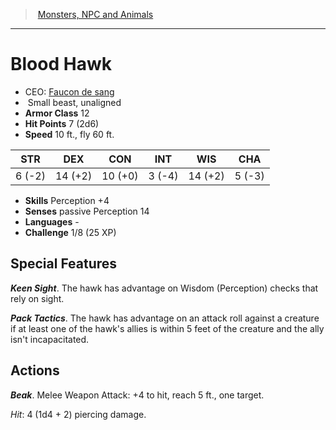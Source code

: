 ﻿---
!MonsterItem
Family: MonsterVO
Type: beast
Size: Small
Alignment: unaligned
ArmorClass: 12
HitPoints: 7 (2d6)
Speed: 10 ft., fly 60 ft.
Strength: ' 6 (-2)'
Dexterity: 14 (+2)
Constitution: 10 (+0)
Intelligence: ' 3 (-4)'
Wisdom: 14 (+2)
Charisma: ' 5 (-3)'
Skills: Perception +4
Senses: passive Perception 14
Languages: '-'
Challenge: 1/8 (25 XP)
Id: monsters_vo.md#blood-hawk
ParentLink: monsters_vo.md#monsters-npc-and-animals
Name: Blood Hawk
ParentName: Monsters, NPC and Animals
NameLevel: 1
AltName: '[Faucon de sang](hd_monsters_faucon_de_sang.md)'
Attributes:
  Name: Blood Hawk
  Markdown: >+
    # <!--Name-->Blood Hawk<!--/Name-->


    - CEO: <!--AltName-->[Faucon de sang](hd_monsters_faucon_de_sang.md)<!--/AltName-->

    -  <!--Size-->Small<!--/Size--> <!--Type-->beast<!--/Type-->, <!--Alignment-->unaligned<!--/Alignment-->

    - **Armor Class** <!--ArmorClass-->12<!--/ArmorClass-->

    - **Hit Points** <!--HitPoints-->7 (2d6)<!--/HitPoints-->

    - **Speed** <!--Speed-->10 ft., fly 60 ft.<!--/Speed-->


    |STR|DEX|CON|INT|WIS|CHA|

    |---|---|---|---|---|---|

    |<!--Strength--> 6 (-2)<!--/Strength-->|<!--Dexterity-->14 (+2)<!--/Dexterity-->|<!--Constitution-->10 (+0)<!--/Constitution-->|<!--Intelligence--> 3 (-4)<!--/Intelligence-->|<!--Wisdom-->14 (+2)<!--/Wisdom-->|<!--Charisma--> 5 (-3)<!--/Charisma-->|


    - **Skills** <!--Skills-->Perception +4<!--/Skills-->

    - **Senses** <!--Senses-->passive Perception 14<!--/Senses-->

    - **Languages** <!--Languages-->-<!--/Languages-->

    - **Challenge** <!--Challenge-->1/8 (25 XP)<!--/Challenge-->


    ## Special Features


    **_Keen Sight_**. The hawk has advantage on Wisdom (Perception) checks that rely on sight.


    **_Pack Tactics_**. The hawk has advantage on an attack roll against a creature if at least one of the hawk's allies is within 5 feet of the creature and the ally isn't incapacitated.


    ## Actions


    **_Beak_**. Melee Weapon Attack: +4 to hit, reach 5 ft., one target.


    _Hit_: 4 (1d4 + 2) piercing damage.

  AltName: '[Faucon de sang](hd_monsters_faucon_de_sang.md)'
  Size: Small
  Type: beast
  Alignment: unaligned
  ArmorClass: 12
  HitPoints: 7 (2d6)
  Speed: 10 ft., fly 60 ft.
  Strength: ' 6 (-2)'
  Dexterity: 14 (+2)
  Constitution: 10 (+0)
  Intelligence: ' 3 (-4)'
  Wisdom: 14 (+2)
  Charisma: ' 5 (-3)'
  Skills: Perception +4
  Senses: passive Perception 14
  Languages: '-'
  Challenge: 1/8 (25 XP)
AttributesDictionary: >+
  Name: Blood Hawk

  Markdown: >+

    # <!--Name-->Blood Hawk<!--/Name-->





    - CEO: <!--AltName-->[Faucon de sang](hd_monsters_faucon_de_sang.md)<!--/AltName-->



    -  <!--Size-->Small<!--/Size--> <!--Type-->beast<!--/Type-->, <!--Alignment-->unaligned<!--/Alignment-->



    - **Armor Class** <!--ArmorClass-->12<!--/ArmorClass-->



    - **Hit Points** <!--HitPoints-->7 (2d6)<!--/HitPoints-->



    - **Speed** <!--Speed-->10 ft., fly 60 ft.<!--/Speed-->





    |STR|DEX|CON|INT|WIS|CHA|



    |---|---|---|---|---|---|



    |<!--Strength--> 6 (-2)<!--/Strength-->|<!--Dexterity-->14 (+2)<!--/Dexterity-->|<!--Constitution-->10 (+0)<!--/Constitution-->|<!--Intelligence--> 3 (-4)<!--/Intelligence-->|<!--Wisdom-->14 (+2)<!--/Wisdom-->|<!--Charisma--> 5 (-3)<!--/Charisma-->|





    - **Skills** <!--Skills-->Perception +4<!--/Skills-->



    - **Senses** <!--Senses-->passive Perception 14<!--/Senses-->



    - **Languages** <!--Languages-->-<!--/Languages-->



    - **Challenge** <!--Challenge-->1/8 (25 XP)<!--/Challenge-->





    ## Special Features





    **_Keen Sight_**. The hawk has advantage on Wisdom (Perception) checks that rely on sight.





    **_Pack Tactics_**. The hawk has advantage on an attack roll against a creature if at least one of the hawk's allies is within 5 feet of the creature and the ally isn't incapacitated.





    ## Actions





    **_Beak_**. Melee Weapon Attack: +4 to hit, reach 5 ft., one target.





    _Hit_: 4 (1d4 + 2) piercing damage.



  AltName: '[Faucon de sang](hd_monsters_faucon_de_sang.md)'

  Size: Small

  Type: beast

  Alignment: unaligned

  ArmorClass: 12

  HitPoints: 7 (2d6)

  Speed: 10 ft., fly 60 ft.

  Strength: ' 6 (-2)'

  Dexterity: 14 (+2)

  Constitution: 10 (+0)

  Intelligence: ' 3 (-4)'

  Wisdom: 14 (+2)

  Charisma: ' 5 (-3)'

  Skills: Perception +4

  Senses: passive Perception 14

  Languages: '-'

  Challenge: 1/8 (25 XP)

---
> [Monsters, NPC and Animals](srd_monsters.md)

---

# Blood Hawk

- CEO: [Faucon de sang](hd_monsters_faucon_de_sang.md)
-  Small beast, unaligned
- **Armor Class** 12
- **Hit Points** 7 (2d6)
- **Speed** 10 ft., fly 60 ft.

|STR|DEX|CON|INT|WIS|CHA|
|---|---|---|---|---|---|
| 6 (-2)|14 (+2)|10 (+0)| 3 (-4)|14 (+2)| 5 (-3)|

- **Skills** Perception +4
- **Senses** passive Perception 14
- **Languages** -
- **Challenge** 1/8 (25 XP)

## Special Features

**_Keen Sight_**. The hawk has advantage on Wisdom (Perception) checks that rely on sight.

**_Pack Tactics_**. The hawk has advantage on an attack roll against a creature if at least one of the hawk's allies is within 5 feet of the creature and the ally isn't incapacitated.

## Actions

**_Beak_**. Melee Weapon Attack: +4 to hit, reach 5 ft., one target.

_Hit_: 4 (1d4 + 2) piercing damage.

